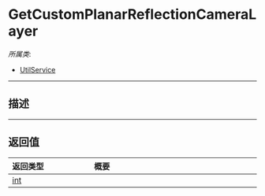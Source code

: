 # GetCustomPlanarReflectionCameraLayer

*所属类*:
* [UtilService](/Api/Classes/Service/UtilService.md)
------------------------------------------------------------------------------------------
## 描述




------------------------------------------------------------------------------------------
## 返回值

|<div style="width:150px">返回类型</div>|<div style="width:520px">概要</div>|
|:---|:---|
|[int](/Api/DataType/Number.md)||
